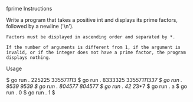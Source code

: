fprime
Instructions

Write a program that takes a positive int and displays its prime factors, followed by a newline ('\n').

    Factors must be displayed in ascending order and separated by *.

    If the number of arguments is different from 1, if the argument is invalid, or if the integer does not have a prime factor, the program displays nothing.

Usage

$ go run . 225225
3*3*5*5*7*11*13
$ go run . 8333325
3*3*5*5*7*11*13*37
$ go run . 9539
9539
$ go run . 804577
804577
$ go run . 42
2*3*7
$ go run . a
$ go run . 0
$ go run . 1
$
